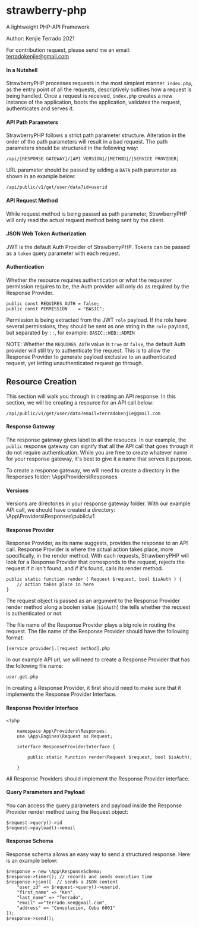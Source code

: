 # strawberry-php
A lightweight PHP-API Framework

Author: Kenjie Terrado 2021

For contribution request, please send me an email: terradokenjie@gmail.com

#### In a Nutshell
StrawberryPHP processes requests in the most simplest manner. `index.php`, as the entry point of all the requests, descriptively outlines how a request is being handled. Once a request is received, `index.php` creates a new instance of the application, boots the application, validates the request, authenticates and serves it. 

#### API Path Parameters
StrawberryPHP follows a strict path parameter structure. Alteration in the order of the path parameters will result in a bad request. The path parameters should be structured in  the following way:

``` 
/api/[RESPONSE GATEWAY]/[API VERSION]/[METHOD]/[SERVICE PROVIDER]
```

URL parameter should be passed by adding a `DATA` path parameter as shown in an example below:

```
/api/public/v1/get/user/data?id=userid
```
#### API Request Method
While request method is being passed as path parameter, StrawberryPHP will only read the actual request method being sent by the client. 

#### JSON Web Token Authorization 
JWT is the default Auth Provider of StrawberryPHP. Tokens can be passed as a `token` query parameter with each request.

#### Authentication 
Whether the resource requires authentication or what the requester permission requires to be, the Auth provider will only do as required by the Response Provider.

```
public const REQUIRES_AUTH = false;
public const PERMISSION    = "BASIC";
```
Permission is being extracted from the JWT `role` payload. If the role have several permissions, they should be sent as one string in the `role` payload, but separated by `::`, for example: `BASIC::WEB::ADMIN`

NOTE: Whether the `REQUIRES_AUTH` value is `true` or `false`, the default Auth provider will still try to authenticate the request. This is to allow the Response Provider to generate payload exclusive to an authenticated request, yet letting unauthenticated request go through.


## Resource Creation
This section will walk you through in creating an API response. In this section, we will be creating a resource for an API call below: 

```
/api/public/v1/get/user/data?email=terradokenjie@gmail.com
```

#### Response Gateway
The response gateway gives label to all the resouces. In our example, the `public` response gateway can signify that all the API call that goes through it do not require authentication. While you are free to create whatever name for your response gateway, it's best to give it a name that serves it purpose. 

To create a response gateway, we will need to create a directory in the Responses folder: \App\Providers\Responses

#### Versions
Versions are directories in your response gateway folder. With our example API call, we should have created a directory: \App\Providers\Responses\public\v1

#### Response Provider 
Response Provider, as its name suggests, provides the response to an API call. Response Provider is where the actual action takes place, more specifically, in the render method. With each requests, StrawberryPHP will look for a Response Provider that corresponds to the request, rejects the request if it isn't found, and if it's found, calls its render method. 

```
public static function render ( Request $request, bool $isAuth ) {
    // action takes place in here
}
```
The request object is passed as an argument to the Response Provider render method along a boolen value (`$isAuth`) the tells whether the request is authenticated or not. 

The file name of the Response Provider plays a big role in routing the request. The file name of the Response Provider should have the following format: 

```
[service provider].[request method].php
```
In our example API url, we will need to create a Response Provider that has the following file name: 
```
user.get.php
```
In creating a Response Provider, it first should need to make sure that it implements the Response Provider Interface. 

#### Response Provider Interface 

```
<?php

    namespace App\Providers\Responses;
    use \App\Engines\Request as Request;

    interface ResponseProviderInterface {

        public static function render(Request $request, bool $isAuth);

    }
 ```
All Response Providers should implement the Response Provider interface. 

#### Query Parameters and Payload 
You can access the query parameters and payload inside the Response Provider render method using the Request object: 
```
$request->query()->id
$request->payload()->email
```


#### Response Schema
Response schema allows an easy way to send a structured response. Here is an example below: 
```
$response = new \App\ResponseSchema;
$response->timer(); // records and sends execution time
$response->json([  // sends a JSON content
    "user_id" => $request->query()->userid,
    "first_name" => "Ken",
    "last_name" => "Terrado",
    "email" =>"terrado.ken@gmail.com",
    "address" => "Consolacion, Cebu 6001"
]);
$response->send();
```


